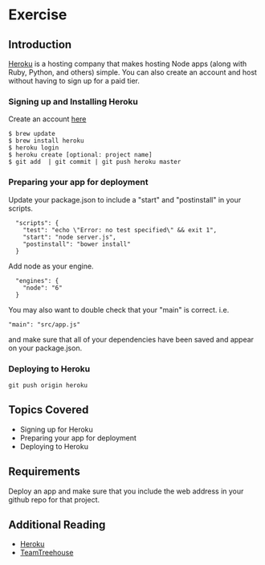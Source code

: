 # Exercise

## Introduction

[Heroku](https://heroku.com/home) is a hosting company that makes hosting Node apps (along with Ruby, Python, and others) simple. You can also create an account and host without having to sign up for a paid tier.

### Signing up and Installing Heroku

Create an account [here](https://signup.heroku.com/login)

```
$ brew update
$ brew install heroku
$ heroku login
$ heroku create [optional: project name]
$ git add  | git commit | git push heroku master
```

### Preparing your app for deployment
Update your package.json to include a "start" and "postinstall" in your scripts.
```
  "scripts": {
    "test": "echo \"Error: no test specified\" && exit 1",
    "start": "node server.js",
    "postinstall": "bower install"
  }
```
Add node as your engine.
```
  "engines": {
    "node": "6"
  }
```
You may also want to double check that your "main" is correct. i.e.
```
"main": "src/app.js"
```
and make sure that all of your dependencies have been saved and appear on your package.json.

### Deploying to Heroku
```
git push origin heroku
```

## Topics Covered

-   Signing up for Heroku
-   Preparing your app for deployment  
-   Deploying to Heroku

## Requirements

Deploy an app and make sure that you include the web address in your github repo for that project.

## Additional Reading

-   [Heroku](https://heroku.com/home)
-   [TeamTreehouse](https://teamtreehouse.com/library/deploy-a-node-application-to-heroku)

